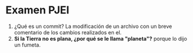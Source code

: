 # Examen PJEI

1. ¿Qué es un commit?
La modificación de un archivo con un breve comentario de los cambios realizados en el.
2. **Si la Tierra no es plana, ¿por qué se le llama "planeta"?**
porque lo dijo un fumeta.